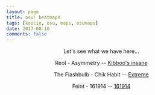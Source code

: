 ```yaml
---
layout: page
title: osu! beatmaps
tags: [koocie, osu, maps, osumaps]
date: 2017-08-16
comments: false
---
```


<p align="center"> Let's see what we have here... </p>

<p align="center"> Reol - Asymmetry -- <a href="https://osu.ppy.sh/b/658387&m=0">Kibboo's insane</a></p>

<p align="center"> The Flashbulb - Chik Habit -- <a href="https://osu.ppy.sh/b/854922">Extreme</a></p>

<p align="center"> Feint - 161914 -- <a href="https://osu.ppy.sh/b/523365&m=0">161914</a></p>